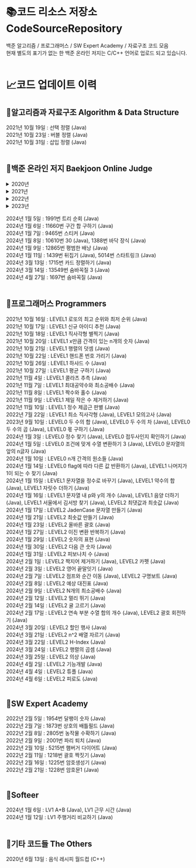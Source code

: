 ﻿# :books:코드 리소스 저장소 CodeSourceRepository
백준 알고리즘 / 프로그래머스 / SW Expert Academy / 자료구조 코드 모음   
현재 별도의 표기가 없는 한 백준 온라인 저지는 C/C++ 언어로 업로드 되고 있습니다.   
<br/>

# :chart_with_upwards_trend:코드 업데이트 이력   
## :green_book:알고리즘과 자료구조 Algorithm & Data Structure   
2021년 10월 19일 : 선택 정렬 (Java)   
2021년 10월 23일 : 버블 정렬 (Java)   
2021년 10월 31일 : 삽입 정렬 (Java)   
<br/>

## :closed_book:백준 온라인 저지 Baekjoon Online Judge   
<details>
<summary>2020년</summary>

2020년 5월 2일 : 1085번 직사각형에서 탈출 (C++)   
2020년 5월 3일 : 1152번 단어의 개수 (C++)   
2020년 5월 4일 : 1157번 단어공부 (C++)   
2020년 5월 6일 : 1259번 팰린드롬수 (C++)   
2020년 5월 8일 : 1316번 그룹 단어 체커 (C++)   
2020년 5월 9일 : 1393번 음하철도 구구팔 (C++)   
2020년 5월 11일 : 1712번 손익분기점 (C++)   
2020년 5월 12일 : 2231번 분해합 (C++)   
2020년 5월 13일 : 2292번 벌집(C++)   
2020년 5월 14일 : 1475번 방 번호 (C++)   
2020년 5월 15일 : 2675번 문자열 반복 (C++)   
2020년 5월 16일 : 2775번 부녀회장이 될테야 (C++)   
2020년 5월 17일 : 1978번 소수 찾기 (C++)   
2020년 5월 18일 : 2798번 블랙잭 (C++)   
2020년 5월 19일 : 2869번 달팽이는 올라가고 싶다 (C++, 반복문, 제출용)   
2020년 5월 20일 : 2908번 상수 (C++)   
2020년 5월 21일 : 2949번 크로아티아 알파벳 (C++)   
2020년 5월 22일 : 4153번 직각삼각형 (C++)   
2020년 5월 23일 : 1918번 후위표기식 (C++)   
2020년 5월 24일 : 2164번 카드2 (C++)   
2020년 5월 26일 : 3986번 좋은 단어 (C++)   
2020년 5월 28일 : 5218번 알파벳 거리 (C++)   
2020년 5월 29일 : 5598번 카이사르 암호 (C++)   
2020년 6월 2일 : 5622번 다이얼(C++, 방법 2개)   
2020년 6월 5일 : 9012번 괄호 (C++)   
2020년 6월 24일 : 9093번 단어 뒤집기 (C++)   
2020년 6월 25일 : 10250번 ACM 호텔 (C++)   
2020년 6월 27일 : 10828번 스택 (C++, 라이브러리)   
2020년 7월 21일 : 10845번 큐 (C++, 라이브러리)   
2020년 7월 23일 : 10866번 덱 (C++, 라이브러리)   
2020년 7월 25일 : 10996번 별 찍기 – 21 (C++)   
2020년 7월 26일 : 11050번 이항계수1 (C++)   
2020년 7월 31일 : 17413번 단어 뒤집기2 (C++)   
2020년 8월 27일 : 1011번 Fly me to the Alpha Centauri (Java)   
2020년 10월 22일 : 1193번 분수찾기 (C++)   
</details>

<details>
<summary>2021년</summary>

2021년 8월 24일 : 4948번 베르트랑 공준 (Java)   
2021년 8월 25일 : 9020번 골드바흐의 추측 (Java)   
2021년 8월 30일 : 3009번 네 번째 점 (Java)   
2021년 9월 3일 : 3053번 택시 기하학 (Java)   
2021년 9월 11일 : 1002번 터렛 (Java)   
2021년 9월 12일 : 1018번 체스판 다시 칠하기 (Java)   
2021년 10월 1일 : 1436번 영화감독 숌 (Java)   
2021년 10월 3일 : 1436번 영화감독 숌 (Java, 함수)   
2021년 10월 4일 : 2750번 수 정렬하기 (Java)   
2021년 10월 5일 : 10989번 수 정렬하기 3 (Java)   
2021년 10월 10일 : 2108번 통계학 (Java)   
2021년 10월 12일 : 7568번 덩치 (Java)   
2021년 10월 13일 : 1427번 소트인사이드 (Java)   
2021년 10월 14일 : 1427번 소트인사이드 (Java, 함수)   
2021년 10월 17일 : 11651번 좌표 정렬하기 2 (Java)   
2021년 10월 24일 : 11650번 좌표 정렬하기 (Java)   
2021년 10월 25일 : 1181번 단어 정렬 (Java)   
2021년 10월 28일 : 10814번 나이순 정렬 (Java)   
2021년 10월 29일 : 18870번 좌표 압축 (Java)   
2021년 11월 1일 : 10773번 제로 (Java)   
2021년 11월 3일 : 5086번 배수와 약수 (Java)   
2021년 11월 5일 : 4949번 균형잡힌 세상 (Java)   
2021년 11월 13일 : 17298번 오큰수 (Java)   
2021년 11월 16일 : 11866번 요세푸스 문제 0 (Java)   
2021년 11월 17일 : 1021번 회전하는 큐 (Java)   
2021년 11월 19일 : 11920번 버블 정렬 (Java)   
2021년 11월 21일 : 2241번 별 찍기 – 4 (Java)   
2021년 11월 27일 : 1517번 버블 소트 (Java)   
2021년 11월 28일 : 1654번 랜선 자르기 (Java)   
2021년 12월 2일 : 10816번 숫자 카드 2 (Java)   
2021년 12월 10일 : 2609번 최대공약수와 최소공배수 (Java)   
2021년 12월 11일 : 1920번 수 찾기 (Java)   
2021년 12월 12일 : 2805번 나무 자르기 (Java)   
2021년 12월 13일 : 18111번 마인크래프트 (Java)   
2021년 12월 14일 : 1003번 피보나치 함수 (Java)   
2021년 12월 16일 : 1260번 DFS와 BFS (Java)   
2021년 12월 17일 : 2579번 계단 오르기 (Java)   
2021년 12월 18일 : 5430번 AC (Java)   
2021년 12월 20일 : 9251번 LCS (Java)   
2021년 12월 21일 : 1107번 리모컨 (Java)   
2021년 12월 22일 : 17496번 스타후르츠 (Java)   
2021년 12월 23일 : 18108번 1998년생인 내가 태국에서는 2541년생 (Java)   
2021년 12월 24일 : 10699번 오늘 날짜 (Java)   
2021년 12월 25일 : 10926번 ??! (Java)    
2021년 12월 30일 : 14215번 세 막대 (Java)   
</details>

<details>
<summary>2022년</summary>

2022년 1월 20일 : 1012번 유기농 배추 (Java)   
2022년 1월 23일 : 1074번 Z (Java)   
2022년 1월 26일 : 7662번 이중 우선순위 큐 (Java)   
2022년 1월 27일 : 1676번 팩토리얼 0의 개수 (Java)   
2022년 1월 29일 : 10717번 수도 요금 (Java)   
2022년 1월 31일 : 1463번 1로 만들기 (Java)   
2022년 2월 2일 : 1541번 잃어버린 괄호 (Java)   
2022년 2월 3일 : 1620번 나는야 포켓몬 마스터 이다솜 (Java)   
2022년 2월 4일 : 1010번 다리 놓기 (Java)   
2022년 2월 12일 : 10409번 서버 (Java)   
2022년 2월 13일 : 1064번 평행사변형 (Java)   
2022년 2월 23일 : 17626번 Four Squares (Java)   
2022년 2월 24일 : 1550번 16진수 (Java)   
2022년 2월 26일 : 17219번 비밀번호 찾기 (Java)   
2022년 2월 28일 : 1259번 팰린드롬수 (Java)   
2022년 3월 1일 : 10163번 색종이 (Java)   
2022년 3월 2일 : 1764번 듣보잡 (Java)   
2022년 3월 3일 : 2606번 바이러스 (Java)   
2022년 3월 6일 : 11725번 트리의 부모 찾기 (Java)   
2022년 3월 7일 : 2442번 별 찍기 – 5 (Java)   
2022년 3월 9일 : 1254번 팰린드롬 만들기 (Java)   
2022년 3월 22일 : 9461번 파도반 수열 (Java)   
2022년 3월 24일 : 1233번 주사위 (Java)   
2022년 3월 25일 : 17478번 재귀함수가 뭔가요 (Java)   
2022년 3월 26일 : 11399번 ATM (Java)   
2022년 3월 27일 : 15649번 N과 M (Java)   
2022년 3월 28일 : 7569번 토마토 (Java)   
2022년 3월 30일 : 16926번 배열 돌리기 1 (Java)   
2022년 3월 31일 : 17406번 배열 돌리기 4 (Java)   
2022년 4월 3일 : 16935번 배열 돌리기 3 (Java)   
2022년 4월 4일 : 2605번 줄세우기 (Java)   
2022년 4월 5일 : 2309번 일곱 난쟁이 (Java)   
2022년 4월 6일 : 1158번 요세푸스 문제 (Java)   
2022년 4월 8일 : 2578번 빙고 (Java)   
2022년 4월 9일 : 2564번 경비원 (Java)   
2022년 4월 10일 : 2491번 수열 (Java)   
2022년 4월 12일 : 3040번 백설 공주와 일곱 난쟁이 (Java)   
2022년 4월 14일 : 2961번 도영이가 만든 맛있는 음식 (Java)   
2022년 4월 15일 : 2839번 설탕 배달 (Java)   
2022년 4월 19일 : 1244번 스위치 켜고 끄기 (Java)   
2022년 5월 1일 : 2116번 주사위 쌓기 (Java)   
2022년 5월 3일 : 3109번 빵집 (Java)   
2022년 5월 4일 : 1987번 알파벳 (Java)   
2022년 5월 6일 : 2477번 참외밭 (Java)   
2022년 5월 8일 : 2635번 수 이어가기 (Java)   
2022년 5월 9일 : 2628번 종이자르기 (Java)   
2022년 5월 10일 : 10158번 개미 (Java)   
2022년 5월 11일 : 14696번 딱지놀이 (Java)   
2022년 5월 12일 : 1592번 영식이와 친구들 (Java)   
2022년 5월 13일 : 2567번 색종이 – 2 (Java)   
2022년 5월 15일 : 2798번 블랙잭 (Java)   
2022년 5월 16일 : 2851번 슈퍼 마리오 (Java)   
2022년 5월 17일 : 2999번 비밀 이메일 (Java)   
2022년 5월 18일 : 3985번 롤 케이크 (Java)   
2022년 5월 19일 : 8320번 직사각형을 만드는 방법 (Java)   
2022년 5월 22일 : 8958번 OX퀴즈 (Java)   
2022년 5월 23일 : 17413번 단어 뒤집기 2 (Java)   
2022년 5월 25일 : 9655번 돌 게임 (Java)   
2022년 5월 26일 : 10817번 세 수 (Java)   
2022년 5월 29일 : 2338번 긴자리 계산 (Java)   
2022년 6월 1일 : 10872번 팩토리얼 (Java)   
2022년 6월 2일 : 10870번 피보나치 수 5 (Java)   
2022년 6월 3일 : 2480번 주사위 세개 (Java)   
2022년 6월 4일 : 5596번 시험 점수 (Java)   
2022년 6월 5일 : 1037번 약수 (Java)   
2022년 6월 12일 : 23825번 SASA 모형을 만들어보자 (Java)   
2022년 6월 13일 : 5337번 웰컴 (Java)   
2022년 6월 16일 : 2443번 별 찍기 – 6 (Java)   
2022년 6월 17일 : 3058번 짝수를 찾아라 (Java)   
2022년 6월 19일 : 1075번 나누기 (Java)   
2022년 6월 20일 : 1769번 3의 배수 (Java)   
2022년 6월 23일 : 18511번 큰 수 구성하기 (Java)   
2022년 6월 24일 : 2845번 파티가 끝나고 난 뒤 (Java)   
2022년 6월 25일 : 19947번 투자의 귀재 배주형 (Java)   
2022년 6월 27일 : 1267번 핸드폰 요금 (Java)   
2022년 6월 29일 : 5568번 카드 놓기 (Java)   
2022년 6월 30일 : 1100번 하얀 칸 (Java)   
2022년 7월 1일 : 2636번 치즈 (Java)   
2022년 7월 3일 : 10994번 별 찍기 – 19 (Java)   
2022년 7월 6일 : 1159번 농구 경기 (Java)   
2022년 7월 8일 : 1284번 집 주소 (Java)   
2022년 7월 10일 : 1697번 숨바꼭질 (Java)   
2022년 7월 16일 : 10815번 숫자 카드 (Java)   
2022년 7월 19일 : 2583번 영역 구하기 (Java)   
2022년 7월 21일 : 2738번 행렬 덧셈 (Java)   
2022년 7월 22일 : 4963번 섬의 개수 (Java)   
2022년 7월 23일 : 2468번 안전 영역 (Java)   
2022년 7월 26일 : 7562번 나이트의 이동 (Java)   
2022년 7월 27일 : 16956번 늑대와 양 (Java)   
2022년 7월 28일 : 1743번 음식물 피하기 (Java)   
2022년 7월 29일 : 13305번 주유소 (Java)   
2022년 7월 30일 : 1026번 보물 (Java)   
2022년 8월 1일 : 10451번 순열 사이클 (Java)   
</details>

<details>
<summary>2023년</summary>

2023년 11월 8일 : 25304번 영수증 (Java), 25314번 코딩은 체육과목 입니다 (Java)   
2023년 11월 11일 : 10810번 공 넣기 (Java)   
2023년 11월 15일 : 10811번 바구니 뒤집기 (Java)   
2023년 11월 16일 : 27866번 문자와 문자열 (Java)   
2023년 11월 17일 : 3003번 킹, 퀸, 룩, 비숍, 나이트, 폰 (Java)   
2023년 11월 20일 : 2444번 별 찍기 - 7 (Java)   
2023년 11월 24일 : 10988번 팰린드롬인지 확인하기 (Java)   
2023년 11월 27일 : 25206번 너의 평점은 (Java)   
2023년 11월 28일 : 10798번 세로읽기 (Java), 1064번 평행사변형 (Java)    
2023년 11월 29일 : 2745번 진법 변환 (Java)    
2023년 12월 2일 : 1987번 알파벳 (Java)    
2023년 12월 3일 : 2720번 세탁소 사장 동혁 (Java)    
2023년 12월 4일 : 28278번 스택 2 (Java)    
2023년 12월 5일 : 18110번 solved.ac (Java)    
2023년 12월 6일 : 2630번 색종이 만들기 (Java)    
2023년 12월 7일 : 14940번 쉬운 최단거리 (Java)    
2023년 12월 9일 : 20529번 가장 가까운 세 사람의 심리적 거리 (Java)    
2023년 12월 19일 : 21736번 헌내기는 친구가 필요해 (Java)    
2023년 12월 20일 : 15654번 N과 M (5) (Java)    
2023년 12월 25일 : 15657번 N과 M (8) (Java)    
2023년 12월 30일 : 2448번 별 찍기 - 11 (Java)    
2023년 12월 31일 : 16953번 A → B (Java)    
</details>

2024년 1월 5일 : 1991번 트리 순회 (Java)    
2024년 1월 6일 : 11660번 구간 합 구하기 (Java)    
2024년 1월 7일 : 9465번 스티커 (Java)    
2024년 1월 8일 : 10610번 30 (Java), 1388번 바닥 장식 (Java)    
2024년 1월 9일 : 12865번 평범한 배낭 (Java)    
2024년 1월 11일 : 1439번 뒤집기 (Java), 5014번 스타트링크 (Java)    
2024년 3월 13일 : 1715번 카드 정렬하기 (Java)    
2024년 3월 14일 : 13549번 숨바꼭질 3 (Java)    
2024년 4월 27일 : 1697번 숨바꼭질 (Java)    
<br/>

## :blue_book:프로그래머스 Programmers   
2021년 10월 16일 : LEVEL1 로또의 최고 순위와 최저 순위 (Java)   
2021년 10월 17일 : LEVEL1 신규 아이디 추천 (Java)   
2021년 10월 18일 : LEVEL1 직사각형 별찍기 (Java)   
2021년 10월 20일 : LEVEL1 x만큼 간격이 있는 n개의 숫자 (Java)   
2021년 10월 21일 : LEVEL1 행렬의 덧셈 (Java)   
2021년 10월 22일 : LEVEL1 핸드폰 번호 가리기 (Java)   
2021년 10월 26일 : LEVEL1 하샤드 수 (Java)   
2021년 10월 27일 : LEVEL1 평균 구하기 (Java)   
2021년 11월 4일 : LEVEL1 콜라츠 추측 (Java)   
2021년 11월 7일 : LEVEL1 최대공약수와 최소공배수 (Java)   
2021년 11월 8일 : LEVEL1 짝수와 홀수 (Java)   
2021년 11월 9일 : LEVEL1 제일 작은 수 제거하기 (Java)   
2021년 11월 10일 : LEVEL1 정수 제곱근 판별 (Java)   
2022년 7월 22일 : LEVEL1 최소 직사각형 (Java), LEVEL1 모의고사 (Java)   
2023년 9월 10일 : LEVEL0 두 수의 합 (Java), LEVEL0 두 수의 차 (Java), LEVEL0 두 수의 곱 (Java), LEVEL0 몫 구하기 (Java)   
2024년 1월 3일 : LEVEL0 정수 찾기 (Java), LEVEL0 접두사인지 확인하기 (Java)    
2024년 1월 5일 : LEVEL0 조건에 맞게 수열 변환하기 3 (Java), LEVEL0 문자열의 앞의 n글자 (Java)    
2024년 1월 10일 : LEVEL0 n개 간격의 원소들 (Java)    
2024년 1월 14일 : LEVEL0 flag에 따라 다른 값 반환하기 (Java), LEVEL1 나머지가 1이 되는 수 찾기 (Java)    
2024년 1월 15일 : LEVEL1 문자열을 정수로 바꾸기 (Java), LEVEL1 약수의 합 (Java), LEVEL1 자릿수 더하기 (Java)    
2024년 1월 16일 : LEVEL1 문자열 내 p와 y의 개수 (Java), LEVEL1 음양 더하기 (Java), LEVEL1 서울에서 김서방 찾기 (Java), LEVEL2 최댓값과 최솟값 (Java)    
2024년 1월 17일 : LEVEL2 JadenCase 문자열 만들기 (Java)    
2024년 1월 21일 : LEVEL2 최솟값 만들기 (Java)    
2024년 1월 23일 : LEVEL2 올바른 괄호 (Java)    
2024년 1월 27일 : LEVEL2 이진 변환 반복하기 (Java)    
2024년 1월 29일 : LEVEL2 숫자의 표현 (Java)    
2024년 1월 30일 : LEVEL2 다음 큰 숫자 (Java)    
2024년 1월 31일 : LEVEL2 피보나치 수 (Java)    
2024년 2월 1일 : LEVEL2 짝지어 제거하기 (Java), LEVEL2 카펫 (Java)    
2024년 2월 3일 : LEVEL2 영어 끝말잇기 (Java)    
2024년 2월 7일 : LEVEL2 점프와 순간 이동 (Java), LEVEL2 구명보트 (Java)    
2024년 2월 8일 : LEVEL2 예상 대진표 (Java)    
2024년 2월 9일 : LEVEL2 N개의 최소공배수 (Java)    
2024년 2월 12일 : LEVEL2 멀리 뛰기 (Java)    
2024년 2월 14일 : LEVEL2 귤 고르기 (Java)    
2024년 2월 17일 : LEVEL2 연속 부분 수열 합의 개수 (Java), LEVEL2 괄호 회전하기 (Java)    
2024년 3월 20일 : LEVEL2 할인 행사 (Java)    
2024년 3월 21일 : LEVEL2 n^2 배열 자르기 (Java)    
2024년 3월 22일 : LEVEL2 H-Index (Java)    
2024년 3월 24일 : LEVEL2 행렬의 곱셈 (Java)    
2024년 3월 25일 : LEVEL2 의상 (Java)    
2024년 4월 2일 : LEVEL2 기능개발 (Java)    
2024년 4월 4일 : LEVEL2 튜플 (Java)    
2024년 4월 6일 : LEVEL2 피로도 (Java)    
<br/>

## :orange_book:SW Expert Academy   
2022년 2월 5일 : 1954번 달팽이 숫자 (Java)   
2022년 2월 7일 : 1873번 상호의 배틀필드 (Java)   
2022년 2월 8일 : 2805번 농작물 수확하기 (Java)   
2022년 2월 9일 : 2001번 파리 퇴치 (Java)   
2022년 2월 10일 : 5215번 햄버거 다이어트 (Java)   
2022년 2월 11일 : 1218번 괄호 짝짓기 (Java)   
2022년 2월 16일 : 1225번 암호생성기 (Java)   
2022년 2월 21일 : 1228번 암호문1 (Java)   
<br/>

## :ledger:Softeer    
2024년 1월 6일 : LV1 A+B (Java), LV1 근무 시간 (Java)    
2024년 1월 12일 : LV1 주행거리 비교하기 (Java)    
<br/>

## :notebook_with_decorative_cover:기타 코드들 The Others   
2020년 6월 13일 : 음식 레시피 월드컵 (C++)   

